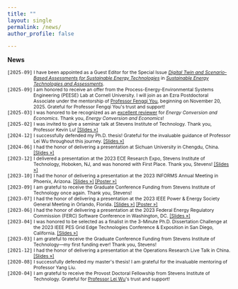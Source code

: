 ```yaml
---
title: ""
layout: single
permalink: /news/
author_profile: false

---
```


<strong>News</strong>

<ul style="font-size: 75%; list-style: none; margin: 0; padding: 0;">
  <li style="padding-left: 5.6em; text-indent: -5.65em;">
    <span style="font-family: monospace;">[2025-09]</span> I have been appointed as a Guest Editor for the Special Issue <a href="https://www.sciencedirect.com/special-issue/326771/digital-twin-and-scenario-based-assessments-for-sustainable-energy-technologies" target="_blank"><em>Digital Twin and Scenario-Based Assessments for Sustainable Energy Technologies</em></a> in <a href="https://www.sciencedirect.com/journal/sustainable-energy-technologies-and-assessments" target="_blank"><em>Sustainable Energy Technologies and Assessments</em></a>.    
  </li>
</ul>

<ul style="font-size: 75%; list-style: none; margin: 0; padding: 0;">
  <li style="padding-left: 5.6em; text-indent: -5.65em;">
    <span style="font-family: monospace;">[2025-09]</span> I am honored to receive an offer from the Process-Energy-Environmental Systems Engineering (PEESE) Lab at Cornell University. I will join as an Ezra Postdoctoral Associate under the mentorship of <a href="https://www.peese.org/professor/" target="_blank">Professor Fengqi You</a>, beginning on November 20, 2025. Grateful for Professor Fengqi You's trust and support!
  </li>
</ul>

<ul style="font-size: 75%; list-style: none; margin: 0; padding: 0;">
  <li style="padding-left: 5.6em; text-indent: -5.65em;">
    <span style="font-family: monospace;">[2025-03]</span> I was honored to be recognized as an <a href="/assets/images/ECE_Xianbang.pdf">excellent reviewer</a> for <em>Energy Conversion and Economics</em>. Thank you, <em>Energy Conversion and Economics</em>!
  </li>
</ul>

<ul style="font-size: 75%; list-style: none; margin: 0; padding: 0;">
  <li style="padding-left: 5.6em; text-indent: -5.65em;">
    <span style="font-family: monospace;">[2025-02]</span> I was invited to give a seminar talk at Stevens Institute of Technology. Thank you, Professor Kevin Lu! <a href="/assets/slides/2025-02-stevens_seminar.png">[Slides »]</a>
  </li>
</ul>

<ul style="font-size: 75%; list-style: none; margin: 0; padding: 0;">
  <li style="padding-left: 5.6em; text-indent: -5.65em;">
    <span style="font-family: monospace;">[2024-12]</span> I successfully defended my Ph.D. thesis! Grateful for the invaluable guidance of Professor Lei Wu throughout this journey. <a href="/assets/slides/2024-12-final_thesis.pdf">[Slides »]</a>
  </li>
</ul>

<ul style="font-size: 75%; list-style: none; margin: 0; padding: 0;">
    <li style="padding-left: 5.6em; text-indent: -5.65em;">
    <span style="font-family: monospace;">[2024-06]</span> I had the honor of delivering a presentation at Sichuan University in Chengdu, China. <a href="/assets/slides/2024-06-SCU_2024.pdf">[Slides »]</a>
  </li>
</ul>

<ul style="font-size: 75%; list-style: none; margin: 0; padding: 0;">
  <li style="padding-left: 5.6em; text-indent: -5.65em;">
    <span style="font-family: monospace;">[2023-12]</span> I delivered a presentation at the 2023 ECE Research Expo, Stevens Institute of Technology, Hoboken, NJ, and was honored with First Place. Thank you, Stevens! <a href="/assets/slides/2023-12-ECE_Exp.pdf">[Slides »]</a>
  </li>
</ul>

<ul style="font-size: 75%; list-style: none; margin: 0; padding: 0;">
  <li style="padding-left: 5.6em; text-indent: -5.65em;">
    <span style="font-family: monospace;">[2023-10]</span> I had the honor of delivering a presentation at the 2023 INFORMS Annual Meeting in Phoenix, Arizona. <a href="/assets/slides/2023-10-Informs_Slides.pdf">[Slides »]</a> <a href="/assets/slides/2023-10-Informs_Poster.pdf">[Poster »]</a>
  </li>
</ul>

<ul style="font-size: 75%; list-style: none; margin: 0; padding: 0;">
  <li style="padding-left: 5.6em; text-indent: -5.65em;">
    <span style="font-family: monospace;">[2023-09]</span> I am grateful to receive the Graduate Conference Funding from Stevens Institute of Technology once again. Thank you, Stevens!
  </li>
</ul>

<ul style="font-size: 75%; list-style: none; margin: 0; padding: 0;">
  <li style="padding-left: 5.6em; text-indent: -5.65em;">
    <span style="font-family: monospace;">[2023-07]</span> I had the honor of delivering a presentation at the 2023 IEEE Power & Energy Society General Meeting in Orlando, Florida. <a href="/assets/slides/2023-07-23PESGM0568.pdf">[Slides »]</a> <a href="/assets/slides/2023-07-Poster_GM_2023.pdf">[Poster »]</a>
  </li>
</ul>
<ul style="font-size: 75%; list-style: none; margin: 0; padding: 0;"><li style="padding-left: 5.6em; text-indent: -5.65em;">
    <span style="font-family: monospace;">[2023-06]</span> I had the honor of delivering a presentation at the 2023 Federal Energy Regulatory Commission (FERC) Software Conference in Washington, DC. <a href="/assets/slides/2023-06-FERC_Slides_2023.pdf">[Slides »]</a>
  </li>
</ul>


<ul style="font-size: 75%; list-style: none; margin: 0; padding: 0;">
  <li style="padding-left: 5.6em; text-indent: -5.65em;">
    <span style="font-family: monospace;">[2023-04]</span> I was honored to be selected as a finalist in the 3-Minute Ph.D. Dissertation Challenge at the 2023 IEEE PES Grid Edge Technologies Conference & Exposition in San Diego, California. <a href="/assets/slides/2023-04-3_min_slides_Final_Round.pdf">[Slides »]</a>
  </li>
</ul>

<ul style="font-size: 75%; list-style: none; margin: 0; padding: 0;">
  <li style="padding-left: 5.6em; text-indent: -5.65em;">
    <span style="font-family: monospace;">[2023-03]</span> I am grateful to receive the Graduate Conference Funding from Stevens Institute of Technology—my first funding ever! Thank you, Stevens!
  </li>
</ul>

<ul style="font-size: 75%; list-style: none; margin: 0; padding: 0;">
  <li style="padding-left: 5.6em; text-indent: -5.65em;">
<span style="font-family: monospace;">[2021-12]</span> I had the honor of delivering a presentation at the Operations Research Live Talk in China. <a href="/assets/slides/2021-12-OR_Presentation.pdf">[Slides »]</a>
  </li>
</ul>

<ul style="font-size: 75%; list-style: none; margin: 0; padding: 0;">
  <li style="padding-left: 5.6em; text-indent: -5.65em;">
<span style="font-family: monospace;">[2020-08]</span> I successfully defended my master's thesis! I am grateful for the invaluable mentoring of Professor Yang Liu.
  </li>
</ul>

<ul style="font-size: 75%; list-style: none; margin: 0; padding: 0;">
  <li style="padding-left: 5.6em; text-indent: -5.65em;">
<span style="font-family: monospace;">[2020-04]</span> I am grateful to receive the Provost Doctoral Fellowship from Stevens Institute of Technology. Grateful for <a href="https://sites.google.com/site/leiwupes/about-me" target="_blank">Professor Lei Wu</a>'s trust and support!
  </li>
</ul>
